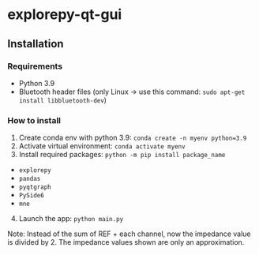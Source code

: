# explorepy-qt-gui

## Installation
### Requirements
 - Python 3.9
 - Bluetooth header files (only Linux -> use this command: `sudo apt-get install libbluetooth-dev`)

### How to install

1. Create conda env with python 3.9:  `conda create -n myenv python=3.9`
2. Activate virtual environment: `conda activate myenv`
3. Install required packages: `python -m pip install package_name`
 - `explorepy`
 - `pandas`
 - `pyqtgraph`
 - `PySide6`
 - `mne`

4. Launch the app: `python main.py`

Note: Instead of the sum of REF + each channel, now the impedance value is divided by 2. The impedance values shown are only an approximation.
